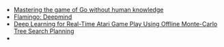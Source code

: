 - [Mastering the game of Go without human knowledge](https://www.nature.com/articles/nature24270.epdf?author_access_token=VJXbVjaSHxFoctQQ4p2k4tRgN0jAjWel9jnR3ZoTv0PVW4gB86EEpGqTRDtpIz-2rmo8-KG06gqVobU5NSCFeHILHcVFUeMsbvwS-lxjqQGg98faovwjxeTUgZAUMnRQ)
- [Flamingo: Deepmind](https://storage.googleapis.com/deepmind-media/DeepMind.com/Blog/tackling-multiple-tasks-with-a-single-visual-language-model/flamingo.pdf)
- [Deep Learning for Real-Time Atari Game Play Using Offline Monte-Carlo Tree Search Planning](https://proceedings.neurips.cc/paper/2014/hash/8bb88f80d334b1869781beb89f7b73be-Abstract.html)
- 